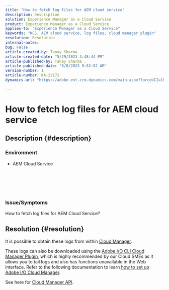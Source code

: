 ```yaml
---
title: "How to fetch log files for AEM cloud service"
description: Description
solution: Experience Manager as a Cloud Service
product: Experience Manager as a Cloud Service
applies-to: "Experience Manager as a Cloud Service"
keywords: "KCS, AEM cloud service, log files, cloud manager plugin"
resolution: Resolution
internal-notes: 
bug: False
article-created-by: Tanay Sharma .
article-created-date: "5/29/2023 3:48:44 PM"
article-published-by: Tanay Sharma .
article-published-date: "6/8/2023 9:52:52 AM"
version-number: 1
article-number: KA-22172
dynamics-url: "https://adobe-ent.crm.dynamics.com/main.aspx?forceUCI=1&pagetype=entityrecord&etn=knowledgearticle&id=7a075947-38fe-ed11-8f6e-6045bd006b3d"

---
```

# How to fetch log files for AEM cloud service

## Description {#description}


### <b>Environment</b>

- AEM Cloud Service

<br><br> <br><br>
### <b>Issue/Symptoms</b>

How to fetch log files for AEM Cloud Service?




## Resolution {#resolution}


It is possible to obtain these logs from within [Cloud Manager](https://experienceleague.adobe.com/docs/experience-manager-cloud-service/content/implementing/using-cloud-manager/manage-logs.html?lang=en).

These logs can also be downloaded using the [Adobe I/O CLI Cloud Manager Plugin](https://github.com/adobe/aio-cli-plugin-cloudmanager), which is highly recommended by our Cloud SMEs as it allows you to tail logs and also has functions unavailable in the Web interface. Refer to the following documentation to learn [how to set up Adobe I/O Cloud Manager](https://experienceleaguecommunities.adobe.com/t5/adobe-experience-manager/setting-up-adobe-i-o-cli-for-cloud-manager-aem-community-blog/m-p/380156).

See here for [Cloud Manager API](https://developer.adobe.com/experience-cloud/cloud-manager/reference/api/#operation/getEnvironmentLogs).
